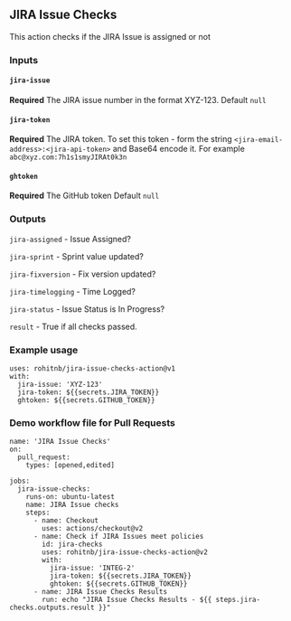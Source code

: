 ## JIRA Issue Checks

This action checks if the JIRA Issue is assigned or not

### Inputs

#### `jira-issue`

**Required** The JIRA issue number in the format XYZ-123. Default `null`

#### `jira-token`

**Required** The JIRA token. To set this token - form the string `<jira-email-address>:<jira-api-token>` and Base64 encode it. For example `abc@xyz.com:7h1s1smyJIRAt0k3n`

#### `ghtoken`

**Required** The GitHub token Default `null`

### Outputs
`jira-assigned` - Issue Assigned?	

`jira-sprint` - Sprint value updated?	

`jira-fixversion` - Fix version updated?	

`jira-timelogging` - Time Logged?

`jira-status` - Issue Status is In Progress?

`result` - True if all checks passed.

### Example usage
```
uses: rohitnb/jira-issue-checks-action@v1
with:
  jira-issue: 'XYZ-123'
  jira-token: ${{secrets.JIRA_TOKEN}}
  ghtoken: ${{secrets.GITHUB_TOKEN}}
```
### Demo workflow file for Pull Requests
```
name: 'JIRA Issue Checks'
on: 
  pull_request:
    types: [opened,edited]

jobs:
  jira-issue-checks:
    runs-on: ubuntu-latest
    name: JIRA Issue checks
    steps:
      - name: Checkout
        uses: actions/checkout@v2
      - name: Check if JIRA Issues meet policies
        id: jira-checks
        uses: rohitnb/jira-issue-checks-action@v2
        with:
          jira-issue: 'INTEG-2'
          jira-token: ${{secrets.JIRA_TOKEN}}
          ghtoken: ${{secrets.GITHUB_TOKEN}}
      - name: JIRA Issue Checks Results
        run: echo "JIRA Issue Checks Results - ${{ steps.jira-checks.outputs.result }}"
```
